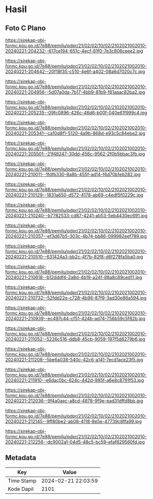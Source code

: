 # Hasil

## Foto C Plano

https://sirekap-obj-formc.kpu.go.id/7e88/pemilu/pdpr/21/02/02/10/02/2102021002010-20240221-204232--617ce194-651c-4ecf-81f0-7e3c806ceee2.jpg

https://sirekap-obj-formc.kpu.go.id/7e88/pemilu/pdpr/21/02/02/10/02/2102021002010-20240221-204642--20f18f35-c510-4e6f-a402-08a6d7020c7c.jpg

https://sirekap-obj-formc.kpu.go.id/7e88/pemilu/pdpr/21/02/02/10/02/2102021002010-20240221-204956--5d07a0da-7b17-4bb9-81b9-f81aaac82ba2.jpg

https://sirekap-obj-formc.kpu.go.id/7e88/pemilu/pdpr/21/02/02/10/02/2102021002010-20240221-205235--09fc0896-426c-46d6-b00f-040e61f999c4.jpg

https://sirekap-obj-formc.kpu.go.id/7e88/pemilu/pdpr/21/02/02/10/02/2102021002010-20240221-205341--ca10d8f1-5120-4a9b-868d-e93c5c84ebe2.jpg

https://sirekap-obj-formc.kpu.go.id/7e88/pemilu/pdpr/21/02/02/10/02/2102021002010-20240221-205501--21f48247-30dd-456c-9562-2f0b5bbac3fb.jpg

https://sirekap-obj-formc.kpu.go.id/7e88/pemilu/pdpr/21/02/02/10/02/2102021002010-20240221-210011--1fdfb330-8a8b-455f-ad14-f6d70b1eb282.jpg

https://sirekap-obj-formc.kpu.go.id/7e88/pemilu/pdpr/21/02/02/10/02/2102021002010-20240221-210129--1831a650-d572-4178-ab69-c4edf5f0229c.jpg

https://sirekap-obj-formc.kpu.go.id/7e88/pemilu/pdpr/21/02/02/10/02/2102021002010-20240221-210240--b7782533-cd87-4241-ab53-5eb4430ec691.jpg

https://sirekap-obj-formc.kpu.go.id/7e88/pemilu/pdpr/21/02/02/10/02/2102021002010-20240221-210357--ef3d67b5-303c-4b74-bb86-099982eef789.jpg

https://sirekap-obj-formc.kpu.go.id/7e88/pemilu/pdpr/21/02/02/10/02/2102021002010-20240221-210510--631424a3-bb2c-4f7b-82f8-d6f278fa5ba0.jpg

https://sirekap-obj-formc.kpu.go.id/7e88/pemilu/pdpr/21/02/02/10/02/2102021002010-20240221-210618--b12dddf4-2a8d-4b19-a24f-88a8c89ced11.jpg

https://sirekap-obj-formc.kpu.go.id/7e88/pemilu/pdpr/21/02/02/10/02/2102021002010-20240221-210732--52fdd22e-c728-4b96-87f9-3ad30e86a594.jpg

https://sirekap-obj-formc.kpu.go.id/7e88/pemilu/pdpr/21/02/02/10/02/2102021002010-20240221-210939--ec497c44-cf51-424b-ad74-756b59c5f82b.jpg

https://sirekap-obj-formc.kpu.go.id/7e88/pemilu/pdpr/21/02/02/10/02/2102021002010-20240221-211052--5226c516-ddb8-45cb-9059-197f5d6279b6.jpg

https://sirekap-obj-formc.kpu.go.id/7e88/pemilu/pdpr/21/02/02/10/02/2102021002010-20240221-211208--5be6a038-540c-42c6-a141-7ecd1ace23f5.jpg

https://sirekap-obj-formc.kpu.go.id/7e88/pemilu/pdpr/21/02/02/10/02/2102021002010-20240221-211910--e6dac0bc-624c-442d-985f-a6e8c8791f53.jpg

https://sirekap-obj-formc.kpu.go.id/7e88/pemilu/pdpr/21/02/02/10/02/2102021002010-20240221-212036--9f4a0aec-a8cd-4878-9f9e-ead31dffd8bb.jpg

https://sirekap-obj-formc.kpu.go.id/7e88/pemilu/pdpr/21/02/02/10/02/2102021002010-20240221-212145--9ff80be2-ab08-4118-8e5e-47739c8ffa99.jpg

https://sirekap-obj-formc.kpu.go.id/7e88/pemilu/pdpr/21/02/02/10/02/2102021002010-20240221-212256--dc9002a1-04d5-48c5-bc59-efaf629560fd.jpg


## Metadata

| Key        | Value               |
| ---------- | ------------------- |
| Time Stamp | 2024-02-21 22:03:59 |
| Kode Dapil | 2101                |




